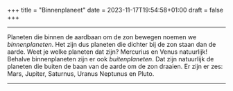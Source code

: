 +++
title = "Binnenplaneet"
date = 2023-11-17T19:54:58+01:00
draft = false
+++

---
Planeten die binnen de aardbaan om de zon bewegen noemen we
*binnenplaneten*. Het zijn dus planeten die dichter bij de zon staan dan
de aarde. Weet je welke planeten dat zijn? Mercurius en Venus
natuurlijk! Behalve binnenplaneten zijn er ook *buitenplaneten*. Dat
zijn natuurlijk de planeten die buiten de baan van de aarde om de zon
draaien. Er zijn er zes: Mars, Jupiter, Saturnus, Uranus Neptunus en
Pluto.

---
